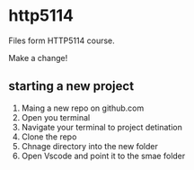 # http5114

Files form HTTP5114 course.

Make a change!

## starting a new project

1. Maing a new repo on github.com
2. Open you terminal
3. Navigate your terminal to project detination
4. Clone the repo
5. Chnage directory into the new folder
6. Open Vscode and point it to the smae folder
